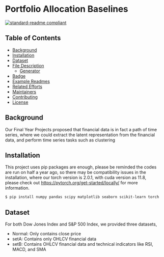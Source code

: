 # Portfolio Allocation Baselines

[![standard-readme compliant](https://img.shields.io/badge/readme%20style-standard-brightgreen.svg?style=flat-square)](https://github.com/RichardLitt/standard-readme)


## Table of Contents

- [Background](#background)
- [Installation](#install)
- [Dataset](#dataset)
- [File Description](#usage)
	- [Generator](#generator)
- [Badge](#badge)
- [Example Readmes](#example-readmes)
- [Related Efforts](#related-efforts)
- [Maintainers](#maintainers)
- [Contributing](#contributing)
- [License](#license)

## Background 
Our Final Year Projects proposed that financial data is in fact a path of time series, where we could extract the latent representation from the financial data, and perform time series tasks such as clustering

## Installation
This project uses pip packages are enough, please be reminded the codes are run on half a year ago, 
so there may be compatibility issues in the installation, where our torch version is 2.0.1, with cuda 
version as 11.8, please check out https://pytorch.org/get-started/locally/ for more information.

```sh
$ pip install numpy pandas scipy matplotlib seaborn scikit-learn torch torchvision torchaudio umap-learn
```

## Dataset
For both Dow Jones Index and S&P 500 Index, we provided three datasets, 
- Normal: Only contains close price
- setA: Contains only OHLCV financial data
- setB: Contains OHLCV financial data and technical indicators like RSI, MACD, and SMA

